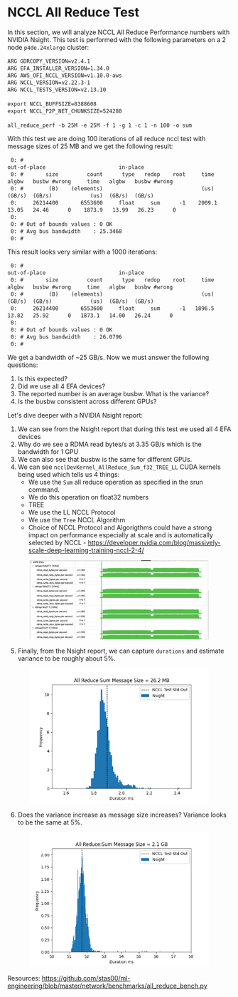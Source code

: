 # NCCL All Reduce Test

In this section, we will analyze NCCL All Reduce Performance numbers with NVIDIA Nsight. This test is performed with the following parameters on a 2 node `p4de.24xlarge` cluster:

```
ARG GDRCOPY_VERSION=v2.4.1
ARG EFA_INSTALLER_VERSION=1.34.0
ARG AWS_OFI_NCCL_VERSION=v1.10.0-aws
ARG NCCL_VERSION=v2.22.3-1
ARG NCCL_TESTS_VERSION=v2.13.10

export NCCL_BUFFSIZE=8388608
export NCCL_P2P_NET_CHUNKSIZE=524288

all_reduce_perf -b 25M -e 25M -f 1 -g 1 -c 1 -n 100 -o sum
```
With this test we are doing 100 iterations of all reduce nccl test with message sizes of 25 MB and we get the following result:

```
 0: #                                                              out-of-place                       in-place
 0: #       size         count      type   redop    root     time   algbw   busbw #wrong     time   algbw   busbw #wrong
 0: #        (B)    (elements)                               (us)  (GB/s)  (GB/s)            (us)  (GB/s)  (GB/s)
 0:     26214400       6553600     float     sum      -1    2009.1  13.05   24.46      0    1873.9   13.99   26.23      0
 0: 
 0: # Out of bounds values : 0 OK
 0: # Avg bus bandwidth    : 25.3468
 0: #
```
This result looks very similar with a 1000 iterations:

```
 0: #                                                              out-of-place                       in-place
 0: #       size         count      type   redop    root     time   algbw   busbw #wrong     time   algbw   busbw #wrong
 0: #        (B)    (elements)                               (us)  (GB/s)  (GB/s)            (us)  (GB/s)  (GB/s)
 0:     26214400       6553600     float     sum      -1   1896.5   13.82   25.92      0   1873.1   14.00   26.24      0
 0:    
 0: # Out of bounds values : 0 OK
 0: # Avg bus bandwidth    : 26.0796
 0: #
```

We get a bandwidth of ~25 GB/s. Now we must answer the following questions:
1. Is this expected?
2. Did we use all 4 EFA devices?
3. The reported number is an average busbw. What is the variance?
4. Is the busbw consistent across different GPUs?

Let's dive deeper with a NVIDIA Nsight report:

1. We can see from the Nsight report that during this test we used all 4 EFA devices
2. Why do we see a RDMA read bytes/s at 3.35 GB/s which is the bandwidth for 1 GPU
3. We can also see that busbw is the same for different GPUs.
4. We can see `ncclDevKernel_AllReduce_Sum_f32_TREE_LL` CUDA kernels being used which tells us 4 things:
   * We use the `Sum` all reduce operation as specified in the srun command. 
   * We do this operation on float32 numbers
   * TREE
   * We use the LL NCCL Protocol
   * We use the `Tree` NCCL Algorithm
   * Choice of NCCL Protocol and Algorigthms could have a strong impact on performance especially at scale and is automatically selected by NCCL - https://developer.nvidia.com/blog/massively-scale-deep-learning-training-nccl-2-4/


<center><img src="../images/all_reduce_25MB_nsight.png" width="80%"/> </br>
</center>

5. Finally, from the Nsight report, we can capture `durations` and estimate variance to be roughly about 5%.

<center><img src="../images/all_reduce_sum_25MB.png" width="80%"/> </br>
</center>

6. Does the variance increase as message size increases? Variance looks to be the same at 5%.

<center><img src="../images/all_reduce_sum_2GB.png" width="80%"/> </br>
</center>


Resources: https://github.com/stas00/ml-engineering/blob/master/network/benchmarks/all_reduce_bench.py

